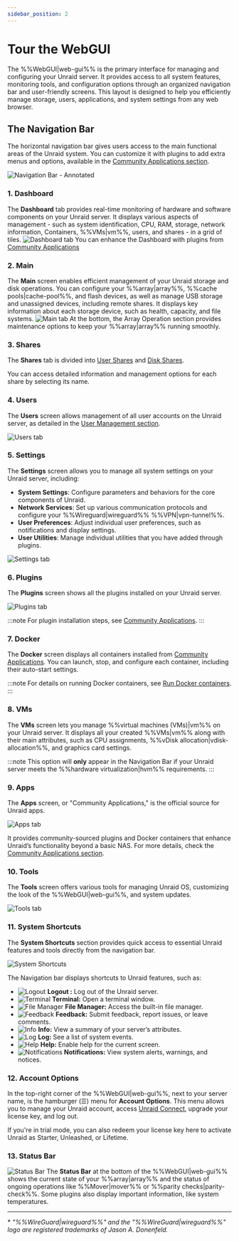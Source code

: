 ```yaml
---
sidebar_position: 2
---
```


# Tour the WebGUI

The %%WebGUI|web-gui%% is the primary interface for managing and configuring your Unraid server. It provides access to all system features, monitoring tools, and configuration options through an organized navigation bar and user-friendly screens. This layout is designed to help you efficiently manage storage, users, applications, and system settings from any web browser.

## The Navigation Bar

The horizontal navigation bar gives users access to the main functional areas of the Unraid system. You can customize it with plugins to add extra menus and options, available in the [Community Applications section](../../using-unraid-to/run-docker-containers/community-applications.md).

  ![Navigation Bar - Annotated](/img/navbar3.png)

### 1. Dashboard

The **Dashboard** tab provides real-time monitoring of hardware and software components on your Unraid server. It displays various aspects of management - such as system identification, CPU, RAM, storage, network information, Containers, %%VMs|vm%%, users, and shares - in a grid of tiles.
  ![Dashboard tab](/img/dashboard.png)
You can enhance the Dashboard with plugins from [Community Applications](../../using-unraid-to/run-docker-containers/community-applications.md)

### 2. Main

The **Main** screen enables efficient management of your Unraid storage and disk operations. You can configure your %%array|array%%, %%cache pools|cache-pool%%, and flash devices, as well as manage USB storage and unassigned devices, including remote shares. It displays key information about each storage device, such as health, capacity, and file systems.
  ![Main tab](/img/maintab.png)
At the bottom, the Array Operation section provides maintenance options to keep your %%array|array%% running smoothly.

### 3. Shares

The **Shares** tab is divided into [User Shares](../../using-unraid-to/manage-storage/shares.md#user-shares) and [Disk Shares](../../using-unraid-to/manage-storage/shares.md#disk-shares).

You can access detailed information and management options for each share by selecting its name.

### 4. Users

The **Users** screen allows management of all user accounts on the Unraid server, as detailed in the [User Management section](../../system-administration/secure-your-server/user-management.md).

  ![Users tab](/img/userstab.png)

### 5. Settings

The **Settings** screen allows you to manage all system settings on your Unraid server, including:

- **System Settings**: Configure parameters and behaviors for the core components of Unraid.
- **Network Services**: Set up various communication protocols and configure your %%Wireguard|wireguard%% %%VPN|vpn-tunnel%%.
- **User Preferences**: Adjust individual user preferences, such as notifications and display settings.
- **User Utilities**: Manage individual utilities that you have added through plugins.

![Settings tab](/img/settingstab.png)

### 6. Plugins

The **Plugins** screen shows all the plugins installed on your Unraid server.

![Plugins tab](/img/pluginstab.png)

:::note
For plugin installation steps, see [Community Applications](../../using-unraid-to/run-docker-containers/community-applications.md).
:::

### 7. Docker

The **Docker** screen displays all containers installed from [Community Applications](../../using-unraid-to/run-docker-containers/community-applications.md). You can launch, stop, and configure each container, including their auto-start settings.

:::note
For details on running Docker containers, see [Run Docker containers](../../using-unraid-to/run-docker-containers/overview.md).
:::

### 8. VMs

The **VMs** screen lets you manage %%virtual machines (VMs)|vm%% on your Unraid server. It displays all your created %%VMs|vm%% along with their main attributes, such as CPU assignments, %%vDisk allocation|vdisk-allocation%%, and graphics card settings.

:::note
This option will **only** appear in the Navigation Bar if your Unraid server meets the %%hardware virtualization|hvm%% requirements.
:::

### 9. Apps

The **Apps** screen, or "Community Applications," is the official source for Unraid apps.

![Apps tab](/img/appstab.png)

It provides community-sourced plugins and Docker containers that enhance Unraid’s functionality beyond a basic NAS. For more details, check the [Community Applications section](../../using-unraid-to/run-docker-containers/community-applications.md).

### 10. Tools

The **Tools** screen offers various tools for managing Unraid OS, customizing the look of the %%WebGUI|web-gui%%, and system updates.

![Tools tab](/img/toolstab.png)

### 11. System Shortcuts

The **System Shortcuts** section provides quick access to essential Unraid features and tools directly from the navigation bar.

![System Shortcuts](/img/systemshortcuts.png)

The Navigation bar displays shortcuts to Unraid features, such as:

- ![Logout](/img/logout.png) **Logout :** Log out of the Unraid server.
- ![Terminal](/img/terminal.png) **Terminal:** Open a terminal window.
- ![File Manager](/img/filemanager.png) **File Manager:** Access the built-in file manager.
- ![Feedback](/img/feedback.png) **Feedback:** Submit feedback, report issues, or leave comments.
- ![Info](/img/infoicon.png) **Info:** View a summary of your server’s attributes.
- ![Log](/img/logicon.png) **Log:** See a list of system events.
- ![Help](/img/helpicon.png) **Help:** Enable help for the current screen.
- ![Notifications](/img/notificationicon.png) **Notifications:** View system alerts, warnings, and notices.

### 12. Account Options

In the top-right corner of the %%WebGUI|web-gui%%, next to your server name, is the hamburger (☰) menu for **Account Options**. This menu allows you to manage your Unraid account, access [Unraid Connect](../../../unraid-connect/overview-and-setup.md), upgrade your license key, and log out.

If you're in trial mode, you can also redeem your license key here to activate Unraid as Starter, Unleashed, or Lifetime.

### 13. Status Bar

![Status Bar](/img/status-bar2.png)
The **Status Bar** at the bottom of the %%WebGUI|web-gui%% shows the current state of your %%array|array%% and the status of ongoing operations like %%Mover|mover%% or %%parity checks|parity-check%%. Some plugins also display important information, like system temperatures.

---

\* *"%%WireGuard|wireguard%%" and the "%%WireGuard|wireguard%%" logo are registered trademarks of Jason A. Donenfeld.*
